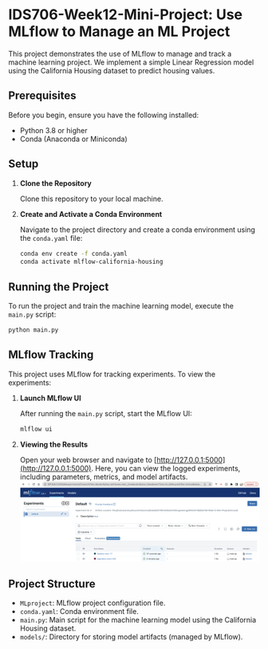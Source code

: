 # IDS706-Week12-Mini-Project: Use MLflow to Manage an ML Project

This project demonstrates the use of MLflow to manage and track a machine learning project. We implement a simple Linear Regression model using the California Housing dataset to predict housing values.

## Prerequisites

Before you begin, ensure you have the following installed:
- Python 3.8 or higher
- Conda (Anaconda or Miniconda)

## Setup

1. **Clone the Repository**
   
   Clone this repository to your local machine.

2. **Create and Activate a Conda Environment**

   Navigate to the project directory and create a conda environment using the `conda.yaml` file:
   
   ```bash
   conda env create -f conda.yaml
   conda activate mlflow-california-housing
   ```

## Running the Project

To run the project and train the machine learning model, execute the `main.py` script:

```bash
python main.py
```

## MLflow Tracking

This project uses MLflow for tracking experiments. To view the experiments:

1. **Launch MLflow UI**

   After running the `main.py` script, start the MLflow UI:

   ```bash
   mlflow ui
   ```

2. **Viewing the Results**

   Open your web browser and navigate to [http://127.0.0.1:5000](http://127.0.0.1:5000). Here, you can view the logged experiments, including parameters, metrics, and model artifacts.
   ![ml flow](pic.png)

## Project Structure

- `MLproject`: MLflow project configuration file.
- `conda.yaml`: Conda environment file.
- `main.py`: Main script for the machine learning model using the California Housing dataset.
- `models/`: Directory for storing model artifacts (managed by MLflow).